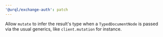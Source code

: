 ```yaml
---
'@urql/exchange-auth': patch
---
```


Allow `mutate` to infer the result's type when a `TypedDocumentNode` is passed via the usual generics, like `client.mutation` for instance.
